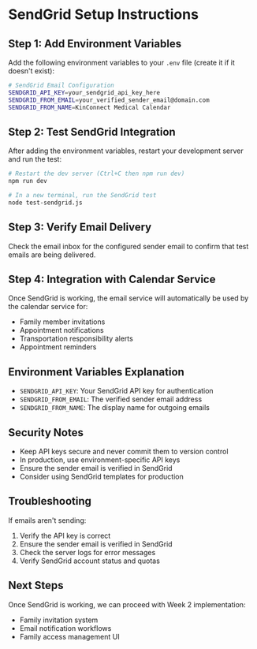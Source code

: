 # SendGrid Setup Instructions

## Step 1: Add Environment Variables

Add the following environment variables to your `.env` file (create it if it doesn't exist):

```bash
# SendGrid Email Configuration
SENDGRID_API_KEY=your_sendgrid_api_key_here
SENDGRID_FROM_EMAIL=your_verified_sender_email@domain.com
SENDGRID_FROM_NAME=KinConnect Medical Calendar
```

## Step 2: Test SendGrid Integration

After adding the environment variables, restart your development server and run the test:

```bash
# Restart the dev server (Ctrl+C then npm run dev)
npm run dev

# In a new terminal, run the SendGrid test
node test-sendgrid.js
```

## Step 3: Verify Email Delivery

Check the email inbox for the configured sender email to confirm that test emails are being delivered.

## Step 4: Integration with Calendar Service

Once SendGrid is working, the email service will automatically be used by the calendar service for:

- Family member invitations
- Appointment notifications
- Transportation responsibility alerts
- Appointment reminders

## Environment Variables Explanation

- `SENDGRID_API_KEY`: Your SendGrid API key for authentication
- `SENDGRID_FROM_EMAIL`: The verified sender email address
- `SENDGRID_FROM_NAME`: The display name for outgoing emails

## Security Notes

- Keep API keys secure and never commit them to version control
- In production, use environment-specific API keys
- Ensure the sender email is verified in SendGrid
- Consider using SendGrid templates for production

## Troubleshooting

If emails aren't sending:

1. Verify the API key is correct
2. Ensure the sender email is verified in SendGrid
3. Check the server logs for error messages
4. Verify SendGrid account status and quotas

## Next Steps

Once SendGrid is working, we can proceed with Week 2 implementation:
- Family invitation system
- Email notification workflows
- Family access management UI